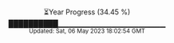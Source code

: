 <p align="center">
⏳Year Progress (34.45 %) <br>
██████████▁▁▁▁▁▁▁▁▁▁▁▁▁▁▁▁▁▁▁▁ <br>
<sub>Updated: Sat, 06 May 2023 18:02:54 GMT</sub>
</p>

